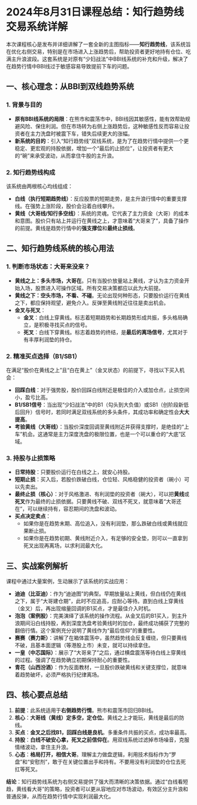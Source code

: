 # 2024年8月31日课程总结：知行趋势线交易系统详解

本次课程核心是发布并详细讲解了一套全新的主图指标——**知行趋势线**，该系统旨在优化右侧交易，特别是在市场进入上涨趋势后，帮助投资者更好地持有仓位、吃满主升浪波段。这套系统是对原有“少妇战法”中BBI线系统的补充和升级，解决了在趋势行情中BBI线过于敏感容易导致提前下车的问题。

## 一、核心理念：从BBI到双线趋势系统

### 1. 背景与目的
- **原有BBI线系统的局限**：在熊市和震荡市中，BBI线因其敏感性，能有效帮助规避风险、保住利润。但在市场转为右侧上涨趋势后，这种敏感性反而容易让投资者在主力洗盘时被震下车，错失后续更大的涨幅。
- **新系统的目的**：引入“知行趋势线”双线系统，是为了在趋势行情中提供一个更稳定、更宏观的持股依据，增加一个“最后的止损位”，让投资者有更大的“碗”来承受波动，从而拿住牛股的主升浪。

### 2. 知行趋势线构成
该系统由两根核心均线组成：
- **白线（执行短期趋势线）**：反应股票的短期走势，是主升浪行情中的重要支撑线。在强势上涨阶段，股价会沿着白线攀升。
- **黄线（大哥线/知行多空线）**：系统的灵魂。它代表了主力资金（大哥）的成本和意图。股价只有站上并运行在黄线之上，才意味着“大哥来了”，具备了操作的前提。黄线是趋势行情中的**强支撑位**和**最终止损线**。

## 二、知行趋势线系统的核心用法

### 1. 判断市场状态：大哥来没来？
- **黄线之上：多头市场，大哥在**。只有当股价放量站上黄线，才认为主力资金开始入场，股票进入可操作区域。所有交易决策都应以此为大前提。
- **黄线之下：空头市场，不看、不碰**。无论出现何种形态，只要股价运行在黄线之下，都应保持观望，避免介入。反弹至黄线附近往往是卖出机会。
- **金叉与死叉**：
    - **金叉**：白线上穿黄线。标志着短期趋势和长期趋势形成共振，多头格局确立，是积极寻找买点的信号。
    - **死叉**：白线下穿黄线。标志着趋势的终结，是**最后的离场信号**，尤其对于有丰厚利润垫的持仓。

### 2. 精准买点选择（B1/SB1）
在满足“股价在黄线之上”且“白在黄上”（金叉状态）的前提下，寻找以下买入机会：
- **回踩白线**：对于强势股，股价回踩白线附近是极佳的介入或加仓点，止损空间小，盈亏比高。
- **B1/SB1信号**：当出现“少妇战法”中的B1（勾头到大负值）或SB1（创阶段新低后回升）信号时，若同时满足双线系统的多头条件，其成功率和确定性会**大大提高**。
- **考验黄线（大哥线）**：当股价深度回调至黄线附近并获得支撑时，是绝佳的“上车”机会。这通常是主力深度洗盘的极限位置，也是一个可以重仓的“大底”区域。

### 3. 持股与止损策略
- **日常持股**：只要股价运行在白线之上，就安心持股。
- **短期止损**：买入后，若股价跌破白线，仓位轻、风格稳健的投资者（碗小）可以先卖出。
- **最终止损（核心）**：对于风格激进、有利润垫的投资者（碗大），可以把**黄线**或**死叉**作为最终的止损依据。只要黄线不破、双线不死叉，就意味着“大哥还在”，可以继续持有，容忍期间的洗盘和波动。
- **买点决定卖点**：
    - 如果你是在趋势末期、高位追入，没有利润垫，那么跌破白线或黄线就应果断止损。
    - 如果你是在趋势初期、黄线附近介入，有足够的安全垫，则可以一直拿到死叉出现再离场，以求利润最大化。

## 三、实战案例解析

课程中通过大量案例，生动展示了该系统的实战应用：

- **迪迪（比亚迪）**：作为“迪迪图”的典型。早期放量站上黄线，但白线仍在黄线之下，属于“大哥建仓期”，此时不应追高，应耐心等待。直到白线上穿黄线（金叉）后，再出现缩量回调的B1买点，才是最佳介入时机。
- **泡泡（案例股）**：完美演绎了该系统的操作流程。从金叉后的B1买入，到主升浪期间沿白线持股，再到深度洗盘考验黄线时的加仓，最终成功捕获了完整的翻倍行情。这个案例充分说明了黄线作为“最后信仰”的重要性。
- **赛赛（赛力斯）**：讲解了在箱体震荡中，虽然趋势线会反复缠绕，但只要黄线不破，且基本面逻辑（等港股上市）未变，就可以持续拿住。
- **一皇（中芯国际）**：展示了“大哥来了”之后，通过横盘震荡等待白线上穿黄线的过程。强调了在趋势确立初期保持耐心的重要性。
- **青花（山西汾酒）**：作为反面教材，一旦股价跌破黄线和关键支撑位，就意味着趋势破坏，必须严格执行纪律离场。

## 四、核心要点总结

1.  **前提**：此系统适用于**右侧趋势行情**。熊市和震荡市回归BBI线。
2.  **核心**：**大哥线（黄线）定多空，定仓位**。黄线之上才能玩，黄线是最后的防线。
3.  **买点**：**金叉之后找B1，回踩白线是良机**。多重条件共振的买点，成功率最高。
4.  **持股**：**白线不破安心拿，死叉之前信仰在**。用双线系统过滤掉市场噪音，克服情绪波动，拿住主升浪。
5.  **心态**：**格局打开，相信大哥**。理解主力做盘逻辑，利用技术指标作为“罗盘”和“安慰剂”，敢于在关键位置出手和持有。不要用没有利润垫的仓位去死扛等死叉。

**结论**：知行趋势线系统为右侧交易提供了强大而清晰的决策依据。通过“白线看短趋，黄线看大哥”的策略，投资者可以更从容地应对市场波动，有效区分主升浪和普通反弹，从而在趋势行情中实现利润最大化。